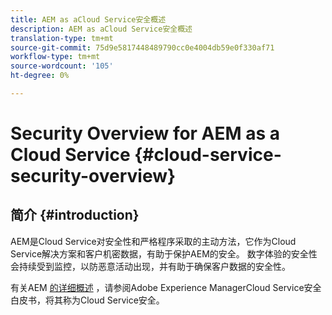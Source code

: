 ```yaml
---
title: AEM as aCloud Service安全概述
description: AEM as aCloud Service安全概述
translation-type: tm+mt
source-git-commit: 75d9e5817448489790cc0e4004db59e0f330af71
workflow-type: tm+mt
source-wordcount: '105'
ht-degree: 0%

---
```



# Security Overview for AEM as a Cloud Service {#cloud-service-security-overview}

## 简介 {#introduction}

AEM是Cloud Service对安全性和严格程序采取的主动方法，它作为Cloud Service解决方案和客户机密数据，有助于保护AEM的安全。 数字体验的安全性会持续受到监控，以防恶意活动出现，并有助于确保客户数据的安全性。

有关AEM [的详细概述](https://www.adobe.com/content/dam/cc/en/security/pdfs/AEMCloudService_Security_Overview.pdf) ，请参阅Adobe Experience ManagerCloud Service安全白皮书，将其称为Cloud Service安全。